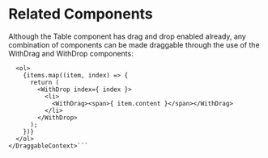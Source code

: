 # Related Components
Although the Table component has drag and drop enabled already, any combination of components can be made draggable through the use of the WithDrag and WithDrop components:

```<DraggableContext onDrag={ onItemMoved }>
  <ol>
    {items.map((item, index) => {
      return (
        <WithDrop index={ index }>
          <li>
            <WithDrag><span>{ item.content }</span></WithDrag>
          </li>
        </WithDrop>
      );
    })}
  </ol>
</DraggableContext>```

